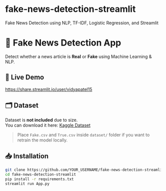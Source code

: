 # fake-news-detection-streamlit
Fake News Detection using NLP, TF-IDF, Logistic Regression, and Streamlit
# 📰 Fake News Detection App

Detect whether a news article is **Real** or **Fake** using Machine Learning & NLP.

## 🚀 Live Demo
 https://share.streamlit.io/user/vidyapatel15

## 🗂️ Dataset
Dataset is **not included** due to size.  
You can download it here: [Kaggle Dataset](https://www.kaggle.com/datasets/clmentbisaillon/fake-and-real-news-dataset
)  

> Place `Fake.csv` and `True.csv` inside `dataset/` folder if you want to retrain the model locally.

## 📥 Installation

```bash
git clone https://github.com/YOUR_USERNAME/fake-news-detection-streamlit.git
cd fake-news-detection-streamlit
pip install -r requirements.txt
streamlit run App.py
